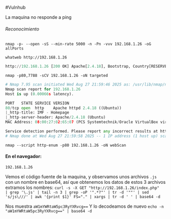 #Vulnhub

La maquina no responde a ping

###### Reconocimiento
`nmap -p- --open -sS --min-rate 5000 -n -Pn -vvv 192.168.1.26 -oG allPorts`

`whatweb http://192.168.1.26`
```python
http://192.168.1.26 [200 OK] Apache[2.4.18], Bootstrap, Country[RESERVED][ZZ], HTML5, HTTPServer[Ubuntu Linux][Apache/2.4.18 (Ubuntu)], IP[192.168.1.26], JQuery[1.10.2], Modernizr[2.6.2.min], Script, Title[IMF - Homepage], X-UA-Compatible[IE=edge]
```

`nmap -p80,7788 -sCV 192.168.1.26 -oN targeted`
```python
# Nmap 7.95 scan initiated Wed Aug 27 21:59:46 2025 as: /usr/lib/nmap/nmap -p80 -sCV -oN targeted 192.168.1.26
Nmap scan report for 192.168.1.26
Host is up (0.00066s latency).

PORT   STATE SERVICE VERSION
80/tcp open  http    Apache httpd 2.4.18 ((Ubuntu))
|_http-title: IMF - Homepage
|_http-server-header: Apache/2.4.18 (Ubuntu)
MAC Address: 08:00:27:02:65:07 (PCS Systemtechnik/Oracle VirtualBox virtual NIC)

Service detection performed. Please report any incorrect results at https://nmap.org/submit/ .
# Nmap done at Wed Aug 27 21:59:58 2025 -- 1 IP address (1 host up) scanned in 11.50 seconds
```

`nmap --script http-enum -p80 192.168.1.26 -oN webScan`


#### En el navegador:

`192.168.1.26`

Vemos el código fuente de la maquina, y observamos unos archivos `.js` con un nombre en base64, así que obtenemos los datos de estos 3 archivos extramos los nombres:
`curl -s -X GET "http://192.168.1.26/index.php"  | grep '\.js' | tail -n 3 | grep -oP '".*?"' | tr -d '""' | sed 's/js\///' | awk '{print $1}' FS="." | xargs | tr -d ' ' | base64 -d`

Nos muestra `aW1mYWRtaW5pc3RyYXRvcg==`
Y lo decodeamos de nuevo `echo -n "aW1mYWRtaW5pc3RyYXRvcg==" | base64 -d
`